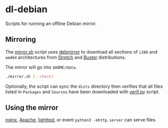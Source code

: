 # dl-debian

Scripts for running an offline Debian mirror.

## Mirroring

The [mirror.sh](mirror.sh) script uses [debmirror](https://linux.die.net/man/1/debmirror) to download all sections of `i386` and `amd64` architectures from [Stretch](https://www.debian.org/releases/stretch/) and [Buster](https://www.debian.org/releases/buster/) distributions.

The mirror will go into `$HOME/data`.

```bash
./mirror.sh [--check]
```

Optionally, the script can sync the `dists` directory then verifies that all files listed in `Packages` and `Sources` have been downloaded with [verif.py](verif.py) script.

## Using the mirror

[nginx](https://www.nginx.com), [Apache](https://httpd.apache.org), [lighttpd](https://www.lighttpd.net), or event `python3 -mhttp.server` can serve files.
